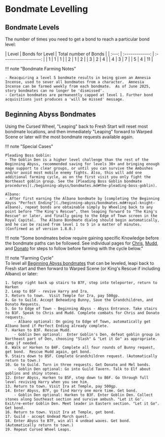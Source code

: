 # Bondmate Levelling

## Bondmate Levels

The number of times you need to get a bond to reach a particular bond level:

<div class="nosort-table nofilter-table" markdown>
| Level | Bonds for Level | Total number of Bonds |
| :---: | :-------------: | :-------------------: |
|  1    |  1              | 1                     |
|  2    |  1              | 2                     |
|  3    |  2              | 4                     |
|  4    |  3              | 7                     |
|  5    |  4              | 11                    |
</div>

!!! note "Bondmate Farming Notes"

    - Reacquiring a level 5 bondmate results in being given an Amnesia Incense, used to sever all bondmates from a character.  Amnesia Incense can be farmed weekly from each bondmate.  As of June 2025, story bondmates can no longer be 'dismissed'.
    - Certain bondmates are permanently capped at level 1. Further bond acquisitions just produces a 'will be missed' message.

## Beginning Abyss Bondmates

Using the Cursed Wheel, "Leaping" back to Fresh Start will reset most bondmate locations, and then immediately "Leaping" forward to Warped Scene or later will the most bondmate requests available again. 

!!! note "Special Cases"

    Pleading Boss Goblin:  
    - The Goblin Den is a higher level challenge than the rest of the Beginning Abyss, recommended saving for levels 30+ and bringing enough mage support to clear groups, or until you can survive the Ambushes and/or avoid most mobile enemy fights. Also, this will add one additional farming cycle, as on the first visit you only fight the Northeast goblin group. See the [Pleading Boss Goblin bondmate procedures](./beginning-abyss/bondmates.md#the-pleading-boss-goblin).

    Albano:
    - After first earning the Albano bondmate by [completing the Beginning Abyss "Perfect Ending"](./beginning-abyss/bondmates.md#royal-knight-albano), repeat bonds are obtainable simply by Wheeling back to any point before "The King's Rescue", then leaping forward to "The King's Rescue" or later, and finally going to the Edge of Town screen in the Royal Capital.  The Albano Bondmate dialog should begin automatically, and he can be raised from level 1 to 5 in a matter of minutes. (Confirmed as of version 1.8.0.)

!!! note "Some bondmates below require gaining specific Knowledge before the bondmate paths can be followed. See individual  pages for [Chris](./beginning-abyss/bondmates.md#chris-the-considerate), [Mudd](./beginning-abyss/bondmates.md#mudd-the-eternal-novice), and [Donato](./beginning-abyss/bondmates.md#donato-the-king-of-debt) for steps to follow before farming with the cycle below."

!!! note "Farming Cycle"  
    To level all [Beginning Abyss bondmates](./beginning-abyss/bondmates.md) that can be leveled, leapi back to Fresh start and then forward to Warped Scene (or King's Rescue if including Albano) or later:  

    1. Sqtep right back up stairs to B7F, step into teleporter, return to Harken  
    2. Leap to B5F - revive Harry and Ira.  
    3. Return to town.  Visit Temple for Ira, pay 500gp.  
    4. Go to Guild. Accept Beheading Bunny, Save the Grandchildren, and Donato Requests.  
    5. Go to Edge of Town - Beginning Abyss - Abyss Entrance. Take stairs to B1F. Speak to Chris and Mudd. Complete combats for Chris and Donato requests.  
        - Albano optional: On going to Edge of Town, automatically get Albano bond if Perfect Ending already complete.  
    7. Harken to B3F. Rescue Mudd.  
        - Goblin Den optional:  Enter Goblin's Den, defeat goblin group in Northeast part of Den, choosing "Slash" & "Let it Go" as appropriate. Camp if needed.  
    8. Walk or Harken to B4F. Complete all four rounds of Bunny request, get bond.  Rescue Mudd again, get bond.  
    9. Stairs down to B5F. Complete Grandchildren request. (Automatically return to town.)  
    10. Go to Guild. Turn in three requests. Get Donato and Mel bonds.  
        - Goblin Den optional: Go into Guild Tavern. Talk to Elf about goblins and shiny stones.  
    12. Enter Abyss, Harken to B5F, step down to B6F. Go through full level reviving Harry when you see him.  
    13. Return to town. Visit Ira at Temple, pay 500gp.  
    14. Enter Abyss, B7F, go find Harry one more time. Get bond.  
        - Goblin Den optional: Harken to B3F. Enter Goblin Den. Collect stones along Southeast section and survive ambush. "Let it Go'. Exit/re-enter Goblin Den. Meet leader in Eastern section. "Let it Go". Get bond.  
    16. Return to town. Visit Ira at Temple, get bond.  
    17. Guild - accept Undead March quest.  
    18. Enter Abyss to B7F, win all 4 undead waves. Get bond. (Automatically return to town.)  
    19. Repeat Cursed Wheel Leaps.  
